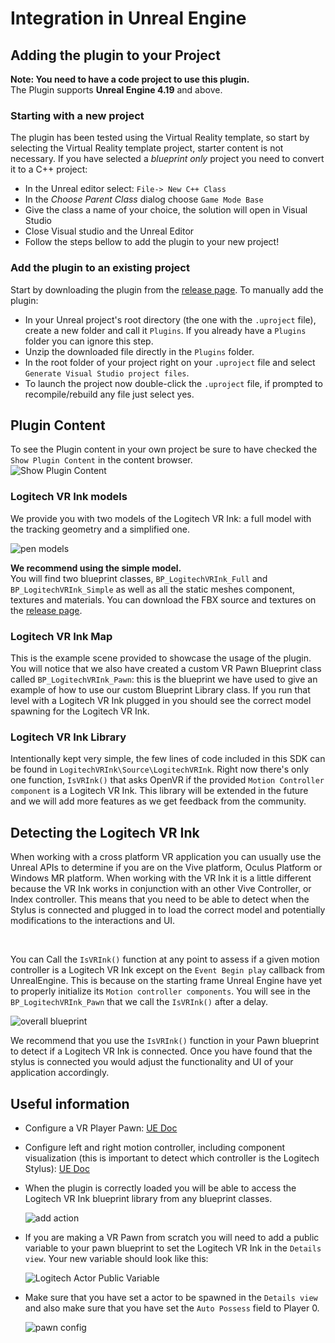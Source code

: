 # Integration in Unreal Engine

## Adding the plugin to your Project

**Note: You need to have a code project to use this plugin.**
<br>
The Plugin supports  **Unreal Engine 4.19** and above.

### Starting with a new project

The plugin has been tested using the Virtual Reality template, so start by selecting the Virtual Reality template project, starter content is not necessary.
If you have selected a *blueprint only* project you need to convert it to a C++ project:

- In the Unreal editor select: `File-> New C++ Class`
- In the *Choose Parent Class* dialog choose `Game Mode Base`
- Give the class a name of your choice, the solution will open in Visual Studio
- Close Visual studio and the Unreal Editor
- Follow the steps bellow to add the plugin to your new project!

### Add the plugin to an existing project

Start by downloading the plugin from the [release page](https://github.com/Logitech/labs_vr_stylus_sdk/releases).
To manually add the plugin:

- In your Unreal project's root directory (the one with the `.uproject` file), create a new folder and call it `Plugins`. If you already have a `Plugins` folder you can ignore this step.
- Unzip the downloaded file directly in the `Plugins` folder.
- In the root folder of your project right on your `.uproject` file and select `Generate Visual Studio project files`.
- To launch the project now double-click the `.uproject` file, if prompted to recompile/rebuild any file just select yes.

## Plugin Content

To see the Plugin content in your own project be sure to have checked the `Show Plugin Content` in the content browser.
<br>
![Show Plugin Content](../../Documentation/Images/Unreal/showPluginContent.png)
<br>

### Logitech VR Ink models

We provide you with two models of the Logitech VR Ink: a full model with the tracking geometry and a simplified one.

![pen models](../../Documentation/Images/Unreal/pen_models.jpg)

**We recommend using the simple model.**
<br>
You will find two blueprint classes, `BP_LogitechVRInk_Full` and `BP_LogitechVRInk_Simple` as well as all the static meshes component, textures and materials. You can download the FBX source and textures on the [release page](https://github.com/Logitech/labs_vr_stylus_sdk/releases).

### Logitech VR Ink Map

This is the example scene provided to showcase the usage of the plugin. You will notice that we also have created a custom VR Pawn Blueprint class called `BP_LogitechVRInk_Pawn`: this is the blueprint we have used to give an example of how to use our custom Blueprint Library class.
If you run that level with a Logitech VR Ink plugged in you should see the correct model spawning for the Logitech VR Ink.

### Logitech VR Ink Library

Intentionally kept very simple, the few lines of code included in this SDK can be found in `LogitechVRInk\Source\LogitechVRInk`. Right now there's only one function, `IsVRInk()` that asks OpenVR if the provided `Motion Controller component` is a Logitech VR Ink.
This library will be extended in the future and we will add more features as we get feedback from the community.

## Detecting the Logitech VR Ink

When working with a cross platform VR application you can usually use the Unreal APIs to determine if you are on the Vive platform, Oculus Platform or Windows MR platform.
When working with the VR Ink it is a little different because the VR Ink works in conjunction with an other Vive Controller, or Index controller.
This means that you need to be able to detect when the Stylus is connected and plugged in to load the correct model and potentially modifications to the interactions and UI.

<br>

You can Call the `IsVRInk()` function at any point to assess if a given motion controller is a Logitech VR Ink except on the `Event Begin play` callback from UnrealEngine.
This is because on the starting frame Unreal Engine have yet to properly initialize its `Motion controller components`.
You will see in the `BP_LogitechVRInk_Pawn` that we call the `IsVRInk()` after a delay.

![overall blueprint](../../Documentation/Images/Unreal/overall_bp.png
)

We recommend that you use the `IsVRInk()` function in your Pawn blueprint to detect if a Logitech VR Ink is connected. Once you have found that the stylus is connected you would adjust the functionality and UI of your application accordingly.

## Useful information

- Configure a VR Player Pawn: [UE Doc](https://docs.unrealengine.com/en-US/Platforms/VR/SteamVR/HowTo/StandingCamera/index.html)
- Configure left and right motion controller, including component visualization (this is important to detect which controller is the Logitech Stylus): [UE Doc](https://docs.unrealengine.com/en-US/Platforms/VR/DevelopVR/MotionController/index.html)
- When the plugin is correctly loaded you will be able to access the Logitech VR Ink blueprint library from any blueprint classes.

  ![add action](../../Documentation/Images/Unreal/add_action.png)

- If you are making a VR Pawn from scratch  you will need to add a public variable to your pawn blueprint to set the Logitech VR Ink in the `Details view`. Your new variable should look like this:

    ![Logitech Actor Public Variable](../../Documentation/Images/Unreal/actor_class_reference_variable.png)

- Make sure that you have set a actor to be spawned in the `Details view` and also make sure that you have set the `Auto Possess` field to Player 0.

  ![pawn config](../../Documentation/Images/Unreal/vr_player_pawn_config_highlight.png)
